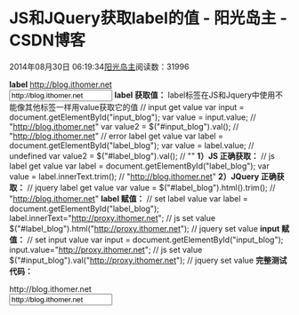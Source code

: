 
# JS和JQuery获取label的值 - 阳光岛主 - CSDN博客

2014年08月30日 06:19:34[阳光岛主](https://me.csdn.net/sunboy_2050)阅读数：31996


**label**
<label name="label_blog" id="label_blog" value="http://blog.ithomer.net">
	http://blog.ithomer.net
</label>
</br>
<input name="input_blog" id="input_blog" value="http://blog.ithomer.net">
</input>
**label 获取值：**
label标签在JS和Jquery中使用不能像其他标签一样用value获取它的值
// input get value
var input = document.getElementById("input_blog");
var value = input.value;						// "http://blog.ithomer.net"
var value2 = $("\#input_blog").val();			// "http://blog.ithomer.net"
// error label get value
var label = document.getElementById("label_blog");
var value = label.value;						// undefined
var value2 = $("\#label_blog").val();			// ""
**1）JS 正确获取：**
// js label get value
var label = document.getElementById("label_blog");
var value = label.innerText.trim();				// "http://blog.ithomer.net"
**2）JQuery 正确获取：**
// jquery label get value
var value = $("\#label_blog").html().trim();		// "http://blog.ithomer.net"
**label 赋值：**
// set label value
var label = document.getElementById("label_blog");
label.innerText="http://proxy.ithomer.net";				// js set value
$("\#label_blog").html("http://proxy.ithomer.net");		// jquery set value
**input 赋值：**
// set input value
var input = document.getElementById("input_blog");
input.value="http://proxy.ithomer.net";					// js set value
$("\#input_blog").val("http://proxy.ithomer.net");		// jquery set value
**完整测试代码：**
<!DOCTYPE html>
<html>
<head>
	<title>demo of label value</title>
</head>
<body>
	<label name="label_blog" id="label_blog" value="http://blog.ithomer.net">
		http://blog.ithomer.net
	</label>
	</br>
	<input name="input_blog" id="input_blog" value="http://blog.ithomer.net">
	</input>
<!--
	<label name="label_blog" id="label_blog"  style="display:none;" value="http://blog.ithomer.net">
		http://blog.ithomer.net
	</label>
-->	
	<script src="http://ajax.aspnetcdn.com/ajax/jQuery/jquery-2.1.1.min.js"></script>
	<script type="text/javascript">
		// input get value
		var input = document.getElementById("input_blog");
		var value = input.value;						// "http://blog.ithomer.net"
		var value2 = $("\#input_blog").val();			// "http://blog.ithomer.net"
		// error label get value
		var label = document.getElementById("label_blog");
		var value = label.value;						// undefined
		var value2 = $("\#label_blog").val();			// ""
		// js label get value
		var label = document.getElementById("label_blog");
		var value = label.innerText.trim();				// "http://blog.ithomer.net"
		// jquery label get value
		var value = $("\#label_blog").html().trim();		// "http://blog.ithomer.net"

		// set input value
		var input = document.getElementById("input_blog");
		input.value="http://proxy.ithomer.net";					// js set value
		$("\#input_blog").val("http://proxy.ithomer.net");		// jquery set value
		// set label value
		var label = document.getElementById("label_blog");
		label.innerText="http://proxy.ithomer.net";				// js set value
		$("\#label_blog").html("http://proxy.ithomer.net");		// jquery set value
	</script>
</body>
</html>

